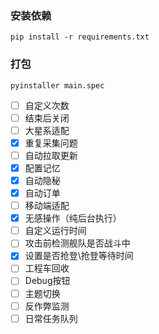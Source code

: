 ### 安装依赖
```shell
pip install -r requirements.txt
```

### 打包
```shell
pyinstaller main.spec
```

- [ ] 自定义次数
- [ ] 结束后关闭
- [ ] 大星系适配
- [x] 重复采集问题
- [ ] 自动拉取更新
- [x] 配置记忆
- [x] 自动隐秘
- [x] 自动订单
- [ ] 移动端适配
- [x] 无感操作（纯后台执行）
- [ ] 自定义运行时间
- [ ] 攻击前检测舰队是否战斗中
- [x] 设置是否抢登\抢登等待时间
- [ ] 工程车回收
- [ ] Debug按钮
- [ ] 主题切换
- [ ] 反作弊监测
- [ ] 日常任务队列